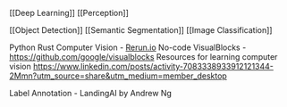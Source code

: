 [[Deep Learning]]
[[Perception]]

[[Object Detection]]
[[Semantic Segmentation]]
[[Image Classification]]

Python Rust Computer Vision - [Rerun.io](https://github.com/rerun-io)
No-code VisualBlocks - https://github.com/google/visualblocks
Resources for learning computer vision
https://www.linkedin.com/posts/activity-7083338933912121344-2Mmn?utm_source=share&utm_medium=member_desktop

Label Annotation - LandingAI by Andrew Ng

